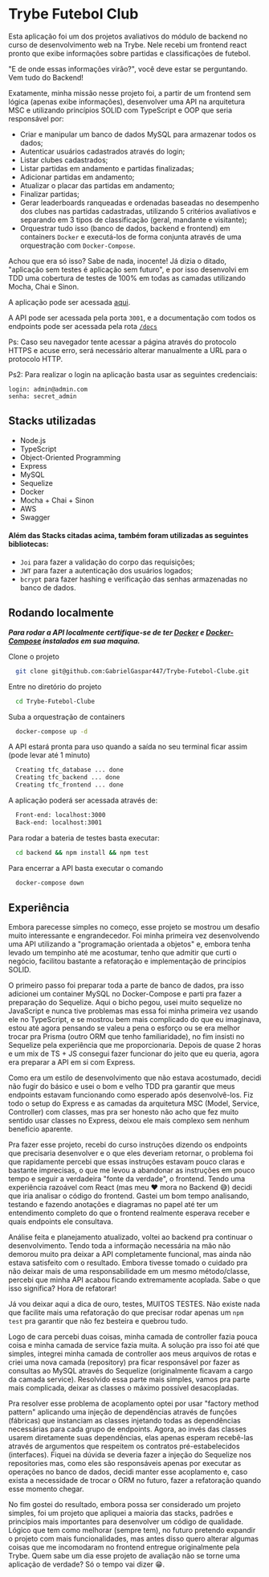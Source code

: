 # Trybe Futebol Club

Esta aplicação foi um dos projetos avaliativos do módulo de backend no curso de desenvolvimento web na Trybe. Nele recebi um frontend react pronto que exibe informações sobre partidas e classificações de futebol.

"E de onde essas informações virão?", você deve estar se perguntando. Vem tudo do Backend!

Exatamente, minha missão nesse projeto foi, a partir de um frontend sem lógica (apenas exibe informações), desenvolver uma API na arquitetura MSC e utilizando princípios SOLID com TypeScript e OOP que seria responsável por:

- Criar e manipular um banco de dados MySQL para armazenar todos os dados;
- Autenticar usuários cadastrados através do login;
- Listar clubes cadastrados;
- Listar partidas em andamento e partidas finalizadas;
- Adicionar partidas em andamento;
- Atualizar o placar das partidas em andamento;
- Finalizar partidas;
- Gerar leaderboards ranqueadas e ordenadas baseadas no desempenho dos clubes nas partidas cadastradas, utilizando 5 critérios avaliativos e separando em 3 tipos de classificação (geral, mandante e visitante);
- Orquestrar tudo isso (banco de dados, backend e frontend) em containers `Docker` e executá-los de forma conjunta através de uma orquestração com `Docker-Compose`.

Achou que era só isso? Sabe de nada, inocente! Já dizia o ditado, "aplicação sem testes é aplicação sem futuro", e por isso desenvolvi em TDD uma cobertura de testes de 100% em todas as camadas utilizando Mocha, Chai e Sinon.

A aplicação pode ser acessada [aqui](http://ec2-54-233-176-138.sa-east-1.compute.amazonaws.com:3000/leaderboard).

A API pode ser acessada pela porta `3001`, e a documentação com todos os endpoints pode ser acessada pela rota [`/docs`](http://ec2-54-233-176-138.sa-east-1.compute.amazonaws.com:3001/docs/)

Ps: Caso seu navegador tente acessar a página através do protocolo HTTPS e acuse erro, será necessário alterar manualmente a URL para o protocolo HTTP.

Ps2: Para realizar o login na aplicação basta usar as seguintes credenciais:

    login: admin@admin.com
    senha: secret_admin 

## Stacks utilizadas

- Node.js
- TypeScript
- Object-Oriented Programming
- Express
- MySQL
- Sequelize
- Docker
- Mocha + Chai + Sinon
- AWS
- Swagger

#### Além das Stacks citadas acima, também foram utilizadas as seguintes bibliotecas:

- `Joi` para fazer a validação do corpo das requisições;
- `JWT` para fazer a autenticação dos usuários logados;
- `bcrypt` para fazer hashing e verificação das senhas armazenadas no banco de dados.

## Rodando localmente

***Para rodar a API localmente certifique-se de ter [Docker](https://docs.docker.com/get-docker/) 
e [Docker-Compose](https://docs.docker.com/compose/install/) instalados em sua maquina.***

Clone o projeto

```bash
  git clone git@github.com:GabrielGaspar447/Trybe-Futebol-Clube.git
```

Entre no diretório do projeto

```bash
  cd Trybe-Futebol-Clube
```

Suba a orquestração de containers

```bash
  docker-compose up -d
```

A API estará pronta para uso quando a saída no seu terminal ficar assim (pode levar até 1 minuto)

```bash
  Creating tfc_database ... done
  Creating tfc_backend ... done
  Creating tfc_frontend ... done
```

A aplicação poderá ser acessada através de:

```bash
  Front-end: localhost:3000
  Back-end: localhost:3001
```

Para rodar a bateria de testes basta executar:

```bash
  cd backend && npm install && npm test 
```

Para encerrar a API basta executar o comando

```bash
  docker-compose down
```

## Experiência

Embora parecesse simples no começo, esse projeto se mostrou um desafio muito interessante e engrandecedor. Foi minha primeira vez desenvolvendo uma API utilizando a "programação orientada a objetos" e, embora tenha levado um tempinho até me acostumar, tenho que admitir que curti o negócio, facilitou bastante a refatoração e implementação de princípios SOLID.

O primeiro passo foi preparar toda a parte de banco de dados, pra isso adicionei um container MySQL no Docker-Compose e parti pra fazer a preparação do Sequelize. Aqui o bicho pegou, usei muito sequelize no JavaScript e nunca tive problemas mas essa foi minha primeira vez usando ele no TypeScript, e se mostrou bem mais complicado do que eu imaginava, estou até agora pensando se valeu a pena o esforço ou se era melhor trocar pra Prisma (outro ORM que tenho familiaridade), no fim insisti no Sequelize pela experiência que me proporcionaria. Depois de quase 2 horas e um mix de TS + JS consegui fazer funcionar do jeito que eu queria, agora era preparar a API em si com Express.

Como era um estilo de desenvolvimento que não estava acostumado, decidi não fugir do básico e usei o bom e velho TDD pra garantir que meus endpoints estavam funcionando como esperado após desenvolvê-los. Fiz todo o setup do Express e as camadas da arquitetura MSC (Model, Service, Controller) com classes, mas pra ser honesto não acho que fez muito sentido usar classes no Express, deixou ele mais complexo sem nenhum benefício aparente.

Pra fazer esse projeto, recebi do curso instruções dizendo os endpoints que precisaria desenvolver e o que eles deveriam retornar, o problema foi que rapidamente percebi que essas instruções estavam pouco claras e bastante imprecisas, o que me levou a abandonar as instruções em pouco tempo e seguir a verdadeira "fonte da verdade", o frontend. Tendo uma experiência razoável com React (mas meu ❤️ mora no Backend 😅) decidi que iria analisar o código do frontend. Gastei um bom tempo analisando, testando e fazendo anotações e diagramas no papel até ter um entendimento completo do que o frontend realmente esperava receber e quais endpoints ele consultava.

Análise feita e planejamento atualizado, voltei ao backend pra continuar o desenvolvimento. Tendo toda a informação necessária na mão não demorou muito pra deixar a API completamente funcional, mas ainda não estava satisfeito com o resultado. Embora tivesse tomado o cuidado pra não deixar mais de uma responsabilidade em um mesmo método/classe, percebi que minha API acabou ficando extremamente acoplada. Sabe o que isso significa? Hora de refatorar!

Já vou deixar aqui a dica de ouro, testes, MUITOS TESTES. Não existe nada que facilite mais uma refatoração do que precisar rodar apenas um `npm test` pra garantir que não fez besteira e quebrou tudo.

Logo de cara percebi duas coisas, minha camada de controller fazia pouca coisa e minha camada de service fazia muita. A solução pra isso foi até que simples, integrei minha camada de controller aos meus arquivos de rotas e criei uma nova camada (repository) pra ficar responsável por fazer as consultas ao MySQL através do Sequelize (originalmente ficavam a cargo da camada service). Resolvido essa parte mais simples, vamos pra parte mais complicada, deixar as classes o máximo possível desacopladas.

Pra resolver esse problema de acoplamento optei por usar "factory method pattern" aplicando uma injeção de dependências através de funções (fábricas) que instanciam as classes injetando todas as dependências necessárias para cada grupo de endpoints. Agora, ao invés das classes usarem diretamente suas dependências, elas apenas esperam recebê-las através de argumentos que respeitem os contratos pré-estabelecidos (interfaces). Fiquei na dúvida se deveria fazer a injeção do Sequelize nos repositories mas, como eles são responsáveis apenas por executar as operações no banco de dados, decidi manter esse acoplamento e, caso exista a necessidade de trocar o ORM no futuro, fazer a refatoração quando esse momento chegar.

No fim gostei do resultado, embora possa ser considerado um projeto simples, foi um projeto que apliquei a maioria das stacks, padrões e princípios mais importantes para desenvolver um código de qualidade. Lógico que tem como melhorar (sempre tem), no futuro pretendo expandir o projeto com mais funcionalidades, mas antes disso quero alterar algumas coisas que me incomodaram no frontend entregue originalmente pela Trybe. Quem sabe um dia esse projeto de avaliação não se torne uma aplicação de verdade? Só o tempo vai dizer 😁.
